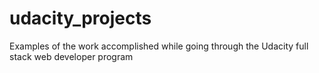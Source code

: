 # udacity_projects
Examples of the work accomplished while going through the Udacity full stack web developer program
